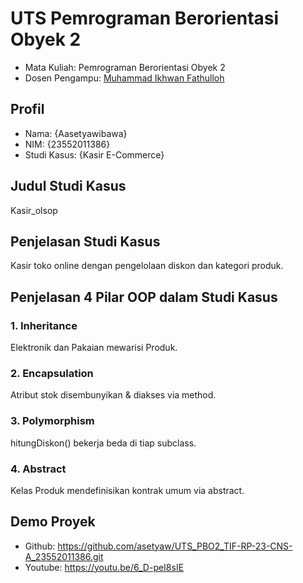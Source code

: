 # UTS Pemrograman Berorientasi Obyek 2
<ul>
  <li>Mata Kuliah: Pemrograman Berorientasi Obyek 2</li>
  <li>Dosen Pengampu: <a href="https://github.com/Muhammad-Ikhwan-Fathulloh">Muhammad Ikhwan Fathulloh</a></li>
</ul>

## Profil
<ul>
  <li>Nama: {Aasetyawibawa}</li>
  <li>NIM: {23552011386}</li>
  <li>Studi Kasus: {Kasir E-Commerce}</li>
</ul>

## Judul Studi Kasus
<p>Kasir_olsop</p>

## Penjelasan Studi Kasus
<p>Kasir toko online dengan pengelolaan diskon dan kategori produk.</p>

## Penjelasan 4 Pilar OOP dalam Studi Kasus

### 1. Inheritance
<p>Elektronik dan Pakaian mewarisi Produk.</p>

### 2. Encapsulation
<p>Atribut stok disembunyikan & diakses via method.</p>

### 3. Polymorphism
<p>hitungDiskon() bekerja beda di tiap subclass.</p>

### 4. Abstract
<p>Kelas Produk mendefinisikan kontrak umum via abstract.</p>

## Demo Proyek
<ul>
  <li>Github: <a href="">https://github.com/asetyaw/UTS_PBO2_TIF-RP-23-CNS-A_23552011386.git</a></li>
  <li>Youtube: <a href="">https://youtu.be/6_D-peI8sIE</a></li>
</ul>
